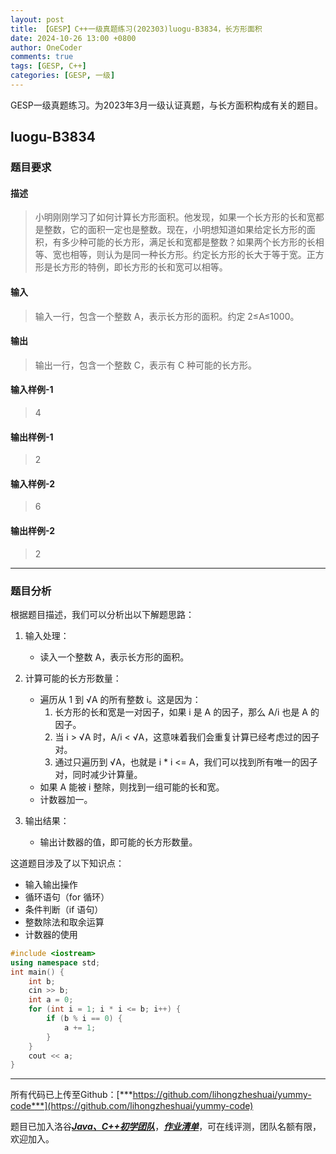 ```yaml
---
layout: post
title: 【GESP】C++一级真题练习(202303)luogu-B3834，长方形面积
date: 2024-10-26 13:00 +0800
author: OneCoder
comments: true
tags: [GESP, C++]
categories: [GESP, 一级]
---
```

GESP一级真题练习。为2023年3月一级认证真题，与长方面积构成有关的题目。

<!--more-->

## luogu-B3834

### 题目要求

#### 描述

>小明刚刚学习了如何计算长方形面积。他发现，如果一个长方形的长和宽都是整数，它的面积一定也是整数。现在，小明想知道如果给定长方形的面积，有多少种可能的长方形，满足长和宽都是整数？如果两个长方形的长相等、宽也相等，则认为是同一种长方形。约定长方形的长大于等于宽。正方形是长方形的特例，即长方形的长和宽可以相等。

#### 输入

>输入一行，包含一个整数 A，表示长方形的面积。约定 2≤A≤1000。

#### 输出

>输出一行，包含一个整数 C，表示有 C 种可能的长方形。

#### 输入样例-1

>4

#### 输出样例-1

>2

#### 输入样例-2

>6

#### 输出样例-2

>2

---

### 题目分析

根据题目描述，我们可以分析出以下解题思路：

1. 输入处理：
   - 读入一个整数 A，表示长方形的面积。

2. 计算可能的长方形数量：
   - 遍历从 1 到 √A 的所有整数 i。这是因为：
     1. 长方形的长和宽是一对因子，如果 i 是 A 的因子，那么 A/i 也是 A 的因子。
     2. 当 i > √A 时，A/i < √A，这意味着我们会重复计算已经考虑过的因子对。
     3. 通过只遍历到 √A，也就是 i * i <= A，我们可以找到所有唯一的因子对，同时减少计算量。
   - 如果 A 能被 i 整除，则找到一组可能的长和宽。
   - 计数器加一。

3. 输出结果：
   - 输出计数器的值，即可能的长方形数量。

这道题目涉及了以下知识点：

- 输入输出操作
- 循环语句（for 循环）
- 条件判断（if 语句）
- 整数除法和取余运算
- 计数器的使用

```cpp
#include <iostream>
using namespace std;
int main() {
    int b;
    cin >> b;
    int a = 0;
    for (int i = 1; i * i <= b; i++) {
        if (b % i == 0) {
            a += 1;
        }
    }
    cout << a;
}
```

---

所有代码已上传至Github：[***https://github.com/lihongzheshuai/yummy-code***](https://github.com/lihongzheshuai/yummy-code)

题目已加入洛谷[***Java、C++初学团队***](https://www.luogu.com.cn/team/92228)，[***作业清单***](https://www.luogu.com.cn/team/92228#homework)，可在线评测，团队名额有限，欢迎加入。
